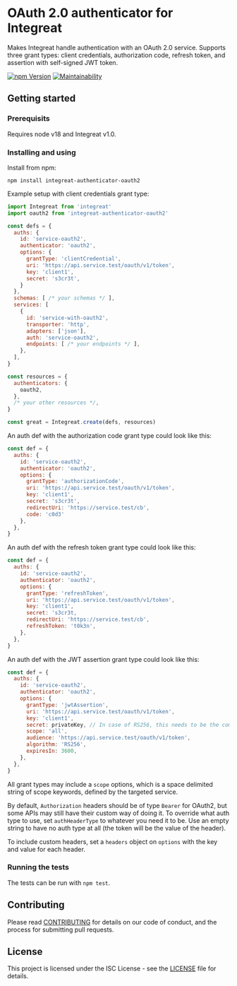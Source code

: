 # OAuth 2.0 authenticator for Integreat

Makes Integreat handle authentication with an OAuth 2.0 service. Supports three
grant types: client credentials, authorization code, refresh token, and
assertion with self-signed JWT token.

[![npm Version](https://img.shields.io/npm/v/integreat-authenticator-oauth2.svg)](https://www.npmjs.com/package/integreat-authenticator-oauth2)
[![Maintainability](https://api.codeclimate.com/v1/badges/af0082f45c52528e97bc/maintainability)](https://codeclimate.com/github/integreat-io/integreat-authenticator-oauth2/maintainability)

## Getting started

### Prerequisits

Requires node v18 and Integreat v1.0.

### Installing and using

Install from npm:

```
npm install integreat-authenticator-oauth2
```

Example setup with client credentials grant type:

```javascript
import Integreat from 'integreat'
import oauth2 from 'integreat-authenticator-oauth2'

const defs = {
  auths: {
    id: 'service-oauth2',
    authenticator: 'oauth2',
    options: {
      grantType: 'clientCredential',
      uri: 'https://api.service.test/oauth/v1/token',
      key: 'client1',
      secret: 's3cr3t',
    }
  },
  schemas: [ /* your schemas */ ],
  services: [
    {
      id: 'service-with-oauth2',
      transporter: 'http',
      adapters: ['json'],
      auth: 'service-oauth2',
      endpoints: [ /* your endpoints */ ],
    },
  ],
}

const resources = {
  authenticators: {
    oauth2,
  },
  /* your other resources */,
}

const great = Integreat.create(defs, resources)
```

An auth def with the authorization code grant type could look like this:

```javascript
const def = {
  auths: {
    id: 'service-oauth2',
    authenticator: 'oauth2',
    options: {
      grantType: 'authorizationCode',
      uri: 'https://api.service.test/oauth/v1/token',
      key: 'client1',
      secret: 's3cr3t',
      redirectUri: 'https://service.test/cb',
      code: 'c0d3'
    },
  },
}
```

An auth def with the refresh token grant type could look like this:

```javascript
const def = {
  auths: {
    id: 'service-oauth2',
    authenticator: 'oauth2',
    options: {
      grantType: 'refreshToken',
      uri: 'https://api.service.test/oauth/v1/token',
      key: 'client1',
      secret: 's3cr3t,
      redirectUri: 'https://service.test/cb',
      refreshToken: 't0k3n',
    },
  },
}
```

An auth def with the JWT assertion grant type could look like this:

```javascript
const def = {
  auths: {
    id: 'service-oauth2',
    authenticator: 'oauth2',
    options: {
      grantType: 'jwtAssertion',
      uri: 'https://api.service.test/oauth/v1/token',
      key: 'client1',
      secret: privateKey, // In case of RS256, this needs to be the complete private key file
      scope: 'all',
      audience: 'https://api.service.test/oauth/v1/token',
      algorithm: 'RS256',
      expiresIn: 3600,
    },
  },
}
```

All grant types may include a `scope` options, which is a space delimited
string of scope keywords, defined by the targeted service.

By default, `Authorization` headers should be of type `Bearer` for OAuth2, but
some APIs may still have their custom way of doing it. To override what auth
type to use, set `authHeaderType` to whatever you need it to be. Use an empty
string to have no auth type at all (the token will be the value of the header).

To include custom headers, set a `headers` object on `options` with the key
and value for each header.

### Running the tests

The tests can be run with `npm test`.

## Contributing

Please read
[CONTRIBUTING](https://github.com/integreat-io/integreat-authenticator-oauth2/blob/master/CONTRIBUTING.md)
for details on our code of conduct, and the process for submitting pull
requests.

## License

This project is licensed under the ISC License - see the
[LICENSE](https://github.com/integreat-io/integreat-authenticator-oauth2/blob/master/LICENSE)
file for details.
